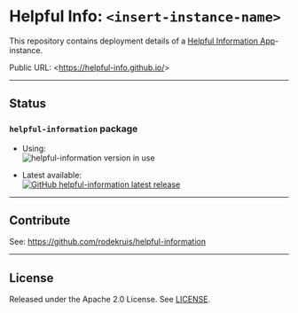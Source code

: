 # Helpful Info: `<insert-instance-name>`

This repository contains deployment details of a [Helpful Information App](https://github.com/rodekruis/helpful-information)-instance.

Public URL: <https://helpful-info.github.io/<insert-instance-name>>

---

## Status

### `helpful-information` package

- Using:  
  ![helpful-information version in use](https://img.shields.io/github/package-json/dependency-version/helpful-info/example/helpful-information?style=flat-square&logo=github)

- Latest available:  
  [![GitHub helpful-information latest release](https://img.shields.io/github/v/release/rodekruis/helpful-information?display_name=tag&label=helpful-information%20release&logo=github)](https://github.com/rodekruis/helpful-information/releases)

---

## Contribute

See: <https://github.com/rodekruis/helpful-information>

---

## License

Released under the Apache 2.0 License. See [LICENSE](./LICENSE).
